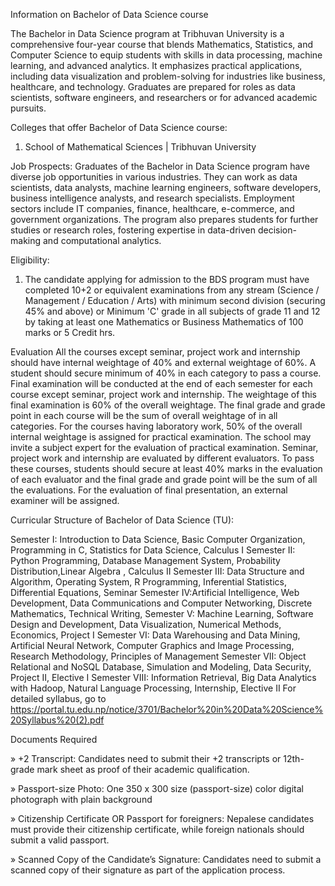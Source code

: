 Information on Bachelor of Data Science course

The Bachelor in Data Science program at Tribhuvan University is a comprehensive four-year course that blends Mathematics, Statistics, and Computer Science to equip students with skills in data processing, machine learning, and advanced analytics. It emphasizes practical applications, including data visualization and problem-solving for industries like business, healthcare, and technology. Graduates are prepared for roles as data scientists, software engineers, and researchers or for advanced academic pursuits.

Colleges that offer Bachelor of Data Science course:
1. School of Mathematical Sciences | Tribhuvan University




Job Prospects:
Graduates of the Bachelor in Data Science program have diverse job opportunities in various industries. They can work as data scientists, data analysts, machine learning engineers, software developers, business intelligence analysts, and research specialists. Employment sectors include IT companies, finance, healthcare, e-commerce, and government organizations. The program also prepares students for further studies or research roles, fostering expertise in data-driven decision-making and computational analytics. 

Eligibility:
1. The candidate applying for admission to the BDS program must have completed 10+2 or equivalent examinations from any stream (Science / Management / Education / Arts) with minimum second division (securing 45% and above) or Minimum 'C' grade in all subjects of grade 11 and 12 by taking at least one Mathematics or Business Mathematics of 100 marks or 5 Credit hrs.

Evaluation
All the courses except seminar, project work and internship should have internal weightage of
40% and external weightage of 60%. A student should secure minimum of 40% in each category
to pass a course. Final examination will be conducted at the end of each semester for each course
except seminar, project work and internship. The weightage of this final examination is 60% of
the overall weightage. The final grade and grade point in each course will be the sum of overall
weightage of in all categories.
For the courses having laboratory work, 50% of the overall internal weightage is assigned
for practical examination. The school may invite a subject expert for the evaluation of practical
examination.
Seminar, project work and internship are evaluated by different evaluators. To pass these
courses, students should secure at least 40% marks in the evaluation of each evaluator and the
final grade and grade point will be the sum of all the evaluations. For the evaluation of final
presentation, an external examiner will be assigned.

Curricular Structure of Bachelor of Data Science (TU):

Semester I: Introduction to Data Science, Basic Computer Organization, Programming in C, Statistics for Data Science, Calculus I
Semester II: Python Programming, Database Management System, Probability Distribution,Linear Algebra , Calculus II
Semester III: Data Structure and Algorithm, Operating System, R Programming, Inferential Statistics, Differential Equations, Seminar
Semester IV:Artificial Intelligence, Web Development, Data Communications and Computer Networking, Discrete Mathematics, Technical Writing, 
Semester V: Machine Learning, Software Design and Development, Data Visualization, Numerical Methods, Economics, Project I
Semester VI: Data Warehousing and Data Mining, Artificial Neural Network, Computer Graphics and Image Processing, Research Methodology, Principles of Management
Semester VII: Object Relational and NoSQL Database, Simulation and Modeling, Data Security,  Project II, Elective I
Semester VIII: Information Retrieval, Big Data Analytics with Hadoop, Natural Language Processing, Internship, Elective II
For detailed syllabus, go to https://portal.tu.edu.np/notice/3701/Bachelor%20in%20Data%20Science%20Syllabus%20(2).pdf

Documents Required

» +2 Transcript: Candidates need to submit their +2 transcripts or 12th-grade mark sheet as proof of their academic qualification.

» Passport-size Photo: One 350 x 300 size (passport-size) color digital photograph with plain background

» Citizenship Certificate OR Passport for foreigners: Nepalese candidates must provide their citizenship certificate, while foreign nationals should submit a valid passport.

» Scanned Copy of the Candidate’s Signature: Candidates need to submit a scanned copy of their signature as part of the application process.
